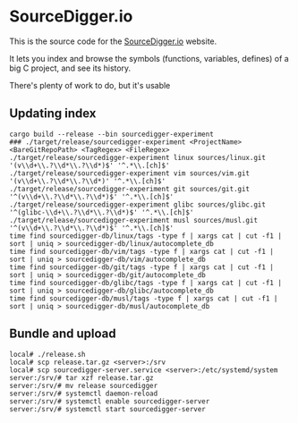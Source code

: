 # SourceDigger.io

This is the source code for the [SourceDigger.io](https://sourcedigger.io) website.

It lets you index and browse the symbols (functions, variables, defines) of a big C project, and see its history.

There's plenty of work to do, but it's usable

## Updating index
```
cargo build --release --bin sourcedigger-experiment
### ./target/release/sourcedigger-experiment <ProjectName> <BareGitRepoPath> <TagRegex> <FileRegex>
./target/release/sourcedigger-experiment linux sources/linux.git '(v\\d+\\.?\\d*\\.?\\d*)$' '^.*\\.[ch]$'
./target/release/sourcedigger-experiment vim sources/vim.git '(v\\d+\\.?\\d*\\.?\\d*)' '^.*\\.[ch]$'
./target/release/sourcedigger-experiment git sources/git.git '^(v\\d+\\.?\\d*\\.?\\d*)$' '^.*\\.[ch]$'
./target/release/sourcedigger-experiment glibc sources/glibc.git '^(glibc-\\d+\\.?\\d*\\.?\\d*)$' '^.*\\.[ch]$'
./target/release/sourcedigger-experiment musl sources/musl.git '^(v\\d+\\.?\\d*\\.?\\d*)$' '^.*\\.[ch]$'
time find sourcedigger-db/linux/tags -type f | xargs cat | cut -f1 | sort | uniq > sourcedigger-db/linux/autocomplete_db
time find sourcedigger-db/vim/tags -type f | xargs cat | cut -f1 | sort | uniq > sourcedigger-db/vim/autocomplete_db
time find sourcedigger-db/git/tags -type f | xargs cat | cut -f1 | sort | uniq > sourcedigger-db/git/autocomplete_db
time find sourcedigger-db/glibc/tags -type f | xargs cat | cut -f1 | sort | uniq > sourcedigger-db/glibc/autocomplete_db
time find sourcedigger-db/musl/tags -type f | xargs cat | cut -f1 | sort | uniq > sourcedigger-db/musl/autocomplete_db
```

## Bundle and upload
```
local# ./release.sh
local# scp release.tar.gz <server>:/srv
local# scp sourcedigger-server.service <server>:/etc/systemd/system
server:/srv/# tar xzf release.tar.gz
server:/srv/# mv release sourcedigger
server:/srv/# systemctl daemon-reload
server:/srv/# systemctl enable sourcedigger-server
server:/srv/# systemctl start sourcedigger-server
```